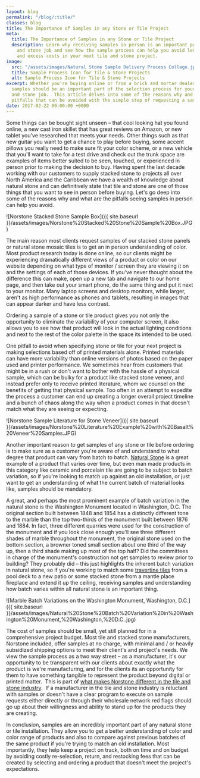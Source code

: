 ```yaml
---
layout: blog
permalink: "/blog/:title/"
classes: blog
title: The Importance of Samples in any Stone or Tile Project
meta:
  title: The Importance of Samples in any Stone or Tile Project
  description: Learn why receiving samples in person is an important part of any tile
    and stone job and see how the sample process can help you avoid lengthy delays
    and excess costs in your next tile and stone project.
image:
  src: "/assets/images/Natural Stone Sample Delivery Process Collage.jpg"
  title: Sample Process Icon for Tile & Stone Projects
  alt: Sample Process Icon for Tile & Stone Projects
excerpt: Whether you're buying online or from a brick and mortar dealer or distributor,
  samples should be an important part of the selection process for your next tile
  and stone job.  This article delves into some of the reasons why and some major
  pitfalls that can be avoided with the simple step of requesting a sample.
date: 2017-02-22 00:00:00 +0000
---
```



Some things can be bought sight unseen – that cool looking hat you found online, a new cast iron skillet that has great reviews on Amazon, or new tablet you've researched that meets your needs. Other things such as that new guitar you want to get a chance to play before buying, some accent pillows you really need to make sure fit your color scheme, or a new vehicle that you'll want to take for a test drive and check out the trunk space are examples of items better suited to be seen, touched, or experienced in person prior to making the decision to buy. Having spent the last decade working with our customers to supply stacked stone to projects all over North America and the Caribbean we have a wealth of knowledge about natural stone and can definitively state that tile and stone are one of those things that you want to see in person before buying. Let's go deep into some of the reasons why and what are the pitfalls seeing samples in person can help you avoid.

![Norstone Stacked Stone Sample Box]({{ site.baseurl }}/assets/images/Norstone%20Stacked%20Stone%20Sample%20Box.JPG)

The main reason most clients request samples of our stacked stone panels or natural stone mosaic tiles is to get an in person understanding of color. Most product research today is done online, so our clients might be experiencing dramatically different views of a product or color on our website depending on what type of monitor / screen they are viewing it on and the settings of each of those devices. If you've never thought about the difference this can make, open up a new tab and navigate to our home page, and then take out your smart phone, do the same thing and put it next to your monitor. Many laptop screens and desktop monitors, while larger, aren't as high performance as phones and tablets, resulting in images that can appear darker and have less contrast.

Ordering a sample of a stone or tile product gives you not only the opportunity to eliminate the variability of your computer screen, it also allows you to see how that product will look in the actual lighting conditions and next to the rest of the color palette in the space its intended to be used.

One pitfall to avoid when specifying stone or tile for your next project is making selections based off of printed materials alone. Printed materials can have more variability than online versions of photos based on the paper used and printer performance. We sometimes hear from customers that might be in a rush or don't want to bother with the hassle of a physical sample, which can be bulky for a product like stacked stone veneer, and instead prefer only to receive printed literature, whom we counsel on the benefits of getting that physical sample. Too often in an attempt to expedite the process a customer can end up creating a longer overall project timeline and a bunch of chaos along the way when a product comes in that doesn't match what they are seeing or expecting.

![Norstone Sample Literature for Stone Veneer]({{ site.baseurl }}/assets/images/Norstone%20Literature%20Example%20with%20Basalt%20Veneer%20Samples.JPG)

Another important reason to get samples of any stone or tile before ordering is to make sure as a customer you're aware of and understand to what degree that product can vary from batch to batch. [Natural Stone](/blog/cast-stone-vs-natural-stone-%E2%80%93-norstone-industry-series/) is a great example of a product that varies over time, but even man made products in this category like ceramic and porcelain tile are going to be subject to batch variation, so if you're looking to match up against an old installation, or just want to get an understanding of what the current batch of material looks like, samples should be mandatory.

A great, and perhaps the most prominent example of batch variation in the natural stone is the Washington Monument located in Washington, D.C. The original section built between 1848 and 1854 has a distinctly different tone to the marble than the top two-thirds of the monument built between 1876 and 1884. In fact, three different quarries were used for the construction of the monument and if you look close enough you'll see three different shades of marble throughout the monument, the original stone used on the bottom section, a browner toned small section about one third of the way up, then a third shade making up most of the top half? Did the committees in charge of the monument's construction not get samples to review prior to building? They probably did – this just highlights the inherent batch variation in natural stone, so if you're working to match some [travertine tiles](/blog/travertine-tiles-norstone-designer-series/) from a pool deck to a new patio or some stacked stone from a mantle place fireplace and extend it up the ceiling, receiving samples and understanding how batch varies within all natural stone is an important thing.

![Marble Batch Variations on the Washington Monument, Washington, D.C.]({{ site.baseurl }}/assets/images/Natural%20Stone%20Batch%20Variation%20in%20Washington%20Monument,%20Washington,%20D.C..jpg)

The cost of samples should be small, yet still planned for in a comprehensive project budget. Most tile and stacked stone manufacturers, Norstone included, offer samples at no charge, with minimal and / or heavily subsidized shipping options to meet their client's and project's needs. We view the sample process as a two way street – as a manufacturer, it's our opportunity to be transparent with our clients about exactly what the product is we're manufacturing, and for the clients its an opportunity for them to have something tangible to represent the product beyond digital or printed matter.  This is part of [what makes Norstone different in the tile and stone industry](/blog/what-makes-norstone-different-a-lot/).  If a manufacturer in the tile and stone industry is reluctant with samples or doesn't have a clear program to execute on sample requests either directly or through their wholesale network red flags should go up about their willingness and ability to stand up for the products they are creating.

In conclusion, samples are an incredibly important part of any natural stone or tile installation. They allow you to get a better understanding of color and color range of products and also to compare against previous batches of the same product if you're trying to match an old installation. Most importantly, they help keep a project on track, both on time and on budget by avoiding costly re-selection, return, and restocking fees that can be created by selecting and ordering a product that doesn't meet the project's expectations.